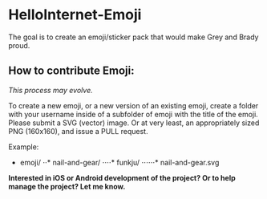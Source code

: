 # HelloInternet-Emoji
The goal is to create an emoji/sticker pack that would make Grey and Brady proud.

## How to contribute Emoji:

_This process may evolve._

To create a new emoji, or a new version of an existing emoji, create a folder with your username inside of a subfolder of emoji with the title of the emoji. Please submit a SVG (vector) image. Or at very least, an appropriately sized PNG (160x160), and issue a PULL request.

Example:
* emoji/
⋅⋅* nail-and-gear/
⋅⋅⋅⋅* funkju/
⋅⋅⋅⋅⋅⋅* nail-and-gear.svg


**Interested in iOS or Android development of the project? Or to help manage the project? Let me know.**
